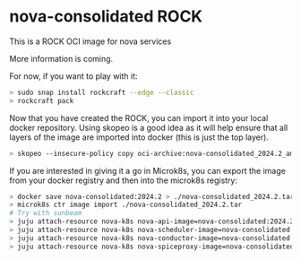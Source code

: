 # nova-consolidated ROCK

This is a ROCK OCI image for nova services

More information is coming.

For now, if you want to play with it:

```bash
> sudo snap install rockcraft --edge --classic
> rockcraft pack
```

Now that you have created the ROCK, you can import it into
your local docker repository. Using skopeo is a good idea as
it will help ensure that all layers of the image are imported
into docker (this is just the top layer).

```bash
> skopeo --insecure-policy copy oci-archive:nova-consolidated_2024.2_amd64.rock docker-daemon:nova-consolidated:2024.2
```

If you are interested in giving it a go in Microk8s, you can
export the image from your docker registry and then into the
microk8s registry:

```bash
> docker save nova-consolidated:2024.2 > ./nova-consolidated_2024.2.tar
> microk8s ctr image import ./nova-consolidated_2024.2.tar
# Try with sunbeam
> juju attach-resource nova-k8s nova-api-image=nova-consolidated:2024.2
> juju attach-resource nova-k8s nova-scheduler-image=nova-consolidated:2024.2
> juju attach-resource nova-k8s nova-conductor-image=nova-consolidated:2024.2
> juju attach-resource nova-k8s nova-spiceproxy-image=nova-consolidated:2024.2
```
